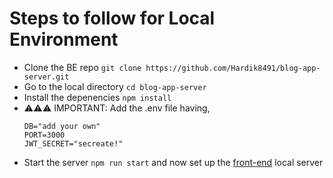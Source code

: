 # Steps to follow for Local Environment

- Clone the BE repo ``` git clone https://github.com/Hardik8491/blog-app-server.git ```
- Go to the local directory ``` cd blog-app-server ```
- Install the depenencies ``` npm install ```
- ⚠️⚠️⚠️ IMPORTANT: Add the .env file having,
  ```
  DB="add your own"
  PORT=3000
  JWT_SECRET="secreate!"
  ```
- Start the server ``` npm run start ``` and now set up the [front-end](https://github.com/Hardik8491/blog-app-server/blob/main/README.md) local server
